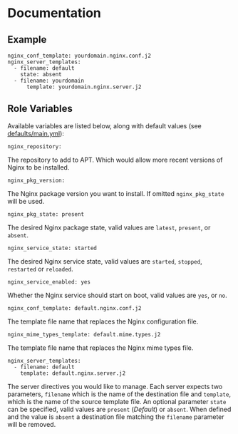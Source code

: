 # Documentation

## Example

```
nginx_conf_template: yourdomain.nginx.conf.j2
nginx_server_templates:
  - filename: default
    state: absent
  - filename: yourdomain
      template: yourdomain.nginx.server.j2
```

## Role Variables

Available variables are listed below, along with default values (see [defaults/main.yml](/defaults/main.yml)):

```
nginx_repository:
```

The repository to add to APT. Which would allow more recent versions of Nginx to be installed.

```
nginx_pkg_version:
```

The Nginx package version you want to install. If omitted `nginx_pkg_state` will be used.

```
nginx_pkg_state: present
```

The desired Nginx package state, valid values are `latest`, `present`, or `absent`.

```
nginx_service_state: started
```

The desired Nginx service state, valid values are `started`, `stopped`, `restarted` or `reloaded`.

```
nginx_service_enabled: yes
```

Whether the Nginx service should start on boot, valid values are `yes`, or `no`.

```
nginx_conf_template: default.nginx.conf.j2
```

The template file name that replaces the Nginx configuration file.

```
nginx_mime_types_template: default.mime.types.j2
```

The template file name that replaces the Nginx mime types file.

```
nginx_server_templates:
  - filename: default
    template: default.nginx.server.j2
```

The server directives you would like to manage. Each server expects two parameters, `filename` which is the
name of the destination file and `template`, which is the name of the source template file. An optional
parameter `state` can be specified, valid values are `present` (*Default*) or `absent`. When defined and the value is
`absent` a destination file matching the `filename` parameter will be removed.